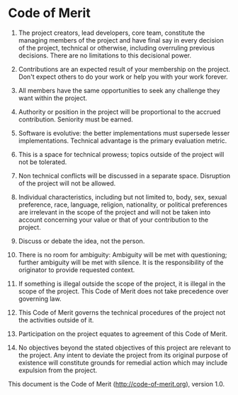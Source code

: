 # Code of Merit

1.  The project creators, lead developers, core team, constitute the managing members of the project and have final say in every decision of the project, technical or otherwise, including overruling previous decisions. There are no limitations to this decisional power.

2.  Contributions are an expected result of your membership on the project. Don't expect others to do your work or help you with your work forever.

3.  All members have the same opportunities to seek any challenge they want within the project.

4.  Authority or position in the project will be proportional to the accrued contribution. Seniority must be earned.

5.  Software is evolutive: the better implementations must supersede lesser implementations. Technical advantage is the primary evaluation metric.

6.  This is a space for technical prowess; topics outside of the project will not be tolerated.

7.  Non technical conflicts will be discussed in a separate space. Disruption of the project will not be allowed.

8.  Individual characteristics, including but not limited to, body, sex, sexual preference, race, language, religion, nationality, or political preferences are irrelevant in the scope of the project and will not be taken into account concerning your value or that of your contribution to the project.

9.  Discuss or debate the idea, not the person.

10. There is no room for ambiguity: Ambiguity will be met with questioning; further ambiguity will be met with silence. It is the responsibility of the originator to provide requested context.

11. If something is illegal outside the scope of the project, it is illegal in the scope of the project. This Code of Merit does not take precedence over governing law.

12. This Code of Merit governs the technical procedures of the project not the activities outside of it.

13. Participation on the project equates to agreement of this Code of Merit.

14. No objectives beyond the stated objectives of this project are relevant to the project. Any intent to deviate the project from its original purpose of existence will constitute grounds for remedial action which may include expulsion from the project.

This document is the Code of Merit (http://code-of-merit.org), version 1.0.

